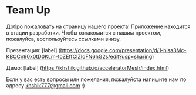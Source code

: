 # Team Up

Добро пожаловать на страницу нашего проекта! Приложение находится в стадии разработки. Чтобы ознакомится с нашим проектом, пожалуйса, воспользуйтесь ссылками внизу.

Презентация: [label] (https://docs.google.com/presentation/d/1-hisa3Mc-KBCCn90x0tD0KLm-toZEffCIZIqFN6hG2s/edit?usp=sharing)

Демо: [label] (https://khshik.github.io/acceleratorMesh/index.html)

Если у вас есть вопросы или пожелания, пожалуйста напишите нам по адресу khshik777@gmail.com :)
